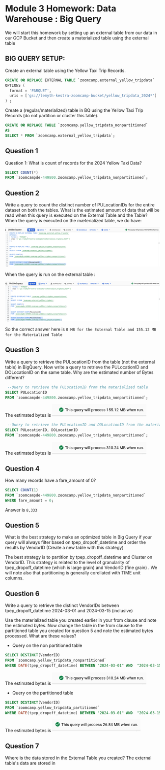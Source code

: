 # Module 3 Homework: Data Warehouse : Big Query
We will start this homework by setting up an external table from our data in our GCP Bucket and then create a materialized table using the external table
## BIG QUERY SETUP:
Create an external table using the Yellow Taxi Trip Records.
``` SQL 
CREATE OR REPLACE EXTERNAL TABLE `zoomcamp.external_yellow_tripdata`
OPTIONS (
  format = 'PARQUET',
  uris = ['gs://lemyth-kestra-zoomcamp-bucket/yellow_tripdata_2024*']
) ;
```

Create a (regular/materialized) table in BQ using the Yellow Taxi Trip Records (do not partition or cluster this table). 

``` SQL 
CREATE OR REPLACE TABLE `zoomcamp.yellow_tripdata_nonpartitioned`
AS 
SELECT * FROM `zoomcamp.external_yellow_tripdata`;
```

## Question 1
Question 1: What is count of records for the 2024 Yellow Taxi Data?
``` SQL 
SELECT COUNT(*) 
FROM `zoomcampde-449800.zoomcamp.yellow_tripdata_nonpartitioned`;

```

## Question 2
Write a query to count the distinct number of PULocationIDs for the entire dataset on both the tables.
What is the estimated amount of data that will be read when this query is executed on the External Table and the Table?
When the query is executed on the mæterialized table, we do have:

![alt text](image.png)

When the query is run on the external table : 

![alt text](image2.png)

So the correct answer here is `0 MB for the External Table and 155.12 MB for the Materialized Table`

## Question 3
Write a query to retrieve the PULocationID from the table (not the external table) in BigQuery. Now write a query to retrieve the PULocationID and DOLocationID on the same table. Why are the estimated number of Bytes different?

``` SQL
 --Query to retrieve the PULocationID from the materialized table
SELECT PULocationID
FROM `zoomcampde-449800.zoomcamp.yellow_tripdata_nonpartitioned`;
```
 The estimated bytes is 
![alt text](image3.png)

``` SQL
 --Query to retrieve the PULocationID and DOLocationID from the materialized table
SELECT PULocationID, DOLocationID
FROM `zoomcampde-449800.zoomcamp.yellow_tripdata_nonpartitioned`;
```
 The estimated bytes is 
![alt text](image4.png)

## Question 4
How many records have a fare_amount of 0?

``` SQL 
SELECT COUNT(1)
FROM `zoomcampde-449800.zoomcamp.yellow_tripdata_nonpartitioned`
WHERE fare_amount = 0;
```
Answer is `8,333`

## Question 5
What is the best strategy to make an optimized table in Big Query if your query will always filter based on tpep_dropoff_datetime and order the results by VendorID (Create a new table with this strategy)

The best strategy is to partition by tpep_dropoff_datetime and Cluster on VendorID. This strategy is related to the level of granularity of tpep_dropoff_datetime (which is large grain) and VendorID (fine grain) . We will note also that partitioning is generally corellated with TIME unit columns.


## Question 6
Write a query to retrieve the distinct VendorIDs between tpep_dropoff_datetime 2024-03-01 and 2024-03-15 (inclusive)

Use the materialized table you created earlier in your from clause and note the estimated bytes. Now change the table in the from clause to the partitioned table you created for question 5 and note the estimated bytes processed. What are these values? 
- Query on the non partitioned table
``` SQL
SELECT DISTINCT(VendorID)
FROM `zoomcamp.yellow_tripdata_nonpartitioned`
WHERE DATE(tpep_dropoff_datetime) BETWEEN "2024-03-01" AND  "2024-03-15";
```
The estimated bytes is ![alt text](image5.png)

- Query on the partitioned table
``` SQL
SELECT DISTINCT(VendorID)
FROM `zoomcamp.yellow_tripdata_partitioned`
WHERE DATE(tpep_dropoff_datetime) BETWEEN "2024-03-01" AND  "2024-03-15";
```
The estimated bytes is ![alt text](image6.png)


## Question 7
Where is the data stored in the External Table you created?
The external table's data are stored in 

